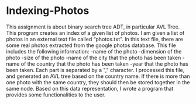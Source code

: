 # Indexing-Photos
This assignment is about binary search tree ADT, in particular AVL Tree. This program creates an index of a given list of photos. 
I am given a list of photos in an external text file called “photos.txt”. In this text file, there are some real photos extracted from the google photos database. 
This file includes the following information: 
-name of the photo
-dimension of the photo
-size of the photo
-name of the city that the photo has been taken 
-name of the country that the photo has been taken
-year that the photo has been taken.
Each part is separated by a "," character. 
I processed this file, and generated an AVL tree based on the country name. If there is  more than one photo with the same country, they should then be stored together in the same  node. Based on this data representation, I wrote a program that provides some functionalities to the user.
